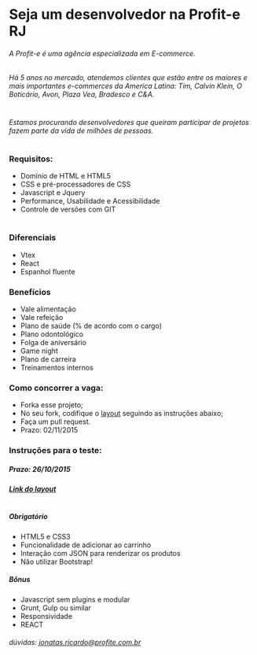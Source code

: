 # Seja um desenvolvedor na Profit-e RJ

###### A Profit-e é uma agência especializada em E-commerce.  
###### Há 5 anos no mercado, atendemos clientes que estão entre os maiores e mais importantes e-commerces da America Latina: Tim, Calvin Klein, O Boticário, Avon, Plaza Vea, Bradesco e C&A.
#

###### Estamos procurando desenvolvedores que queiram participar de projetos fazem parte da vida de milhões de pessoas.

#

### Requisitos:
* Domínio de HTML e HTML5
* CSS e pré-processadores de CSS
* Javascript e Jquery
* Performance, Usabilidade e Acessibilidade
* Controle de versões com GIT

#

### Diferenciais
* Vtex
* React
* Espanhol fluente

### Benefícios
* Vale alimentação
* Vale refeição
* Plano de saúde (% de acordo com o cargo)
* Plano odontológico
* Folga de aniversário
* Game night 
* Plano de carreira
* Treinamentos internos

### Como concorrer a vaga:
* Forka esse projeto;
* No seu fork, codifique o [layout](https://drive.google.com/file/d/0B9QdkCtN6CUUWUpnQW5HelBNY3c/view) seguindo as instruções abaixo;
* Faça um pull request.
* Prazo: 02/11/2015

### Instruções para o teste:

##### Prazo: 26/10/2015
##### [Link do layout](https://drive.google.com/file/d/0B9QdkCtN6CUUWUpnQW5HelBNY3c/view)
#
##### Obrigatório
* HTML5 e CSS3
* Funcionalidade de adicionar ao carrinho
* Interação com JSON para renderizar os produtos
* Não utilizar Bootstrap!

##### Bônus
* Javascript sem plugins e modular
* Grunt, Gulp ou similar
* Responsividade
* REACT

###### dúvidas: jonatas.ricardo@profite.com.br
